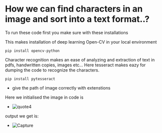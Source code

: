 # How we can find characters in an image and sort into a text format..?


To run these code first you make sure with these installations 

This makes installation of deep learning Open-CV in your local environment

```pip install opencv-python```

Character recognition makes an ease of analyzing and extraction of text in pdfs, handwritten copies, images etc...
Here tesseract makes eazy for dumping the code to recognize the characters.

```pip install pytesseract```

* give the path of image correctly with extenstions 

Here we initialised the image in code is 

* ![quote4](https://user-images.githubusercontent.com/69615593/90103120-a0f0f900-dd5f-11ea-809e-f242a2c04f1e.jpg)

output we get is:

* ![Capture](https://user-images.githubusercontent.com/69615593/90104006-2032fc80-dd61-11ea-88d2-e0571b88a806.JPG)

